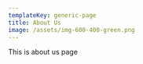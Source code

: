 ```yaml
---
templateKey: generic-page
title: About Us
image: /assets/img-600-400-green.png
---
```

This is about us page